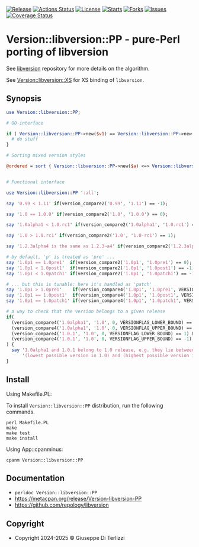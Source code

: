 [![Release](https://img.shields.io/github/release/giterlizzi/perl-Version-libversion-PP.svg)](https://github.com/giterlizzi/perl-Version-libversion-PP/releases) [![Actions Status](https://github.com/giterlizzi/perl-Version-libversion-PP/workflows/linux/badge.svg)](https://github.com/giterlizzi/perl-Version-libversion-PP/actions) [![License](https://img.shields.io/github/license/giterlizzi/perl-Version-libversion-PP.svg)](https://github.com/giterlizzi/perl-Version-libversion-PP) [![Starts](https://img.shields.io/github/stars/giterlizzi/perl-Version-libversion-PP.svg)](https://github.com/giterlizzi/perl-Version-libversion-PP) [![Forks](https://img.shields.io/github/forks/giterlizzi/perl-Version-libversion-PP.svg)](https://github.com/giterlizzi/perl-Version-libversion-PP) [![Issues](https://img.shields.io/github/issues/giterlizzi/perl-Version-libversion-PP.svg)](https://github.com/giterlizzi/perl-Version-libversion-PP/issues) [![Coverage Status](https://coveralls.io/repos/github/giterlizzi/perl-Version-libversion-PP/badge.svg)](https://coveralls.io/github/giterlizzi/perl-Version-libversion-PP)

# Version::libversion::PP - pure-Perl porting of libversion

See [libversion](https://github.com/repology/libversion) repository for
more details on the algorithm.

See [Version::libversion::XS](https://metacpan.org/release/Version-libversion-XS) for XS binding of `libversion`.

## Synopsis

```.pl
use Version::libversion::PP;

# OO-interface

if ( Version::libversion::PP->new($v1) == Version::libversion::PP->new($v2) ) {
  # do stuff
}

# Sorting mixed version styles

@ordered = sort { Version::libversion::PP->new($a) <=> Version::libversion::PP->new($b) } @list;


# Functional interface

use Version::libversion::PP ':all';

say '0.99 < 1.11' if(version_compare2('0.99', '1.11') == -1);

say '1.0 == 1.0.0' if(version_compare2('1.0', '1.0.0') == 0);

say '1.0alpha1 < 1.0.rc1' if(version_compare2('1.0alpha1', '1.0.rc1') == -1);

say '1.0 > 1.0.rc1' if(version_compare2('1.0', '1.0-rc1') == 1);

say '1.2.3alpha4 is the same as 1.2.3~a4' if(version_compare2('1.2.3alpha4', '1.2.3~a4') == 0);

# by default, 'p' is treated as 'pre' ...
say '1.0p1 == 1.0pre1'  if(version_compare2('1.0p1', '1.0pre1') == 0);
say '1.0p1 < 1.0post1'  if(version_compare2('1.0p1', '1.0post1') == -1);
say '1.0p1 < 1.0patch1' if(version_compare2('1.0p1', '1.0patch1') == -1);

# ... but this is tunable: here it's handled as 'patch'
say '1.0p1 > 1.0pre1'    if(version_compare4('1.0p1', '1.0pre1', VERSIONFLAG_P_IS_PATCH, 0) == 1);
say '1.0p1 == 1.0post1'  if(version_compare4('1.0p1', '1.0post1', VERSIONFLAG_P_IS_PATCH, 0) == 0);
say '1.0p1 == 1.0patch1' if(version_compare4('1.0p1', '1.0patch1', VERSIONFLAG_P_IS_PATCH, 0) == 0);

# a way to check that the version belongs to a given release
if(
  (version_compare4('1.0alpha1', '1.0', 0, VERSIONFLAG_LOWER_BOUND) == 1) &&
  (version_compare4('1.0alpha1', '1.0', 0, VERSIONFLAG_UPPER_BOUND) == -1) &&
  (version_compare4('1.0.1', '1.0', 0, VERSIONFLAG_LOWER_BOUND) == 1) &&
  (version_compare4('1.0.1', '1.0', 0, VERSIONFLAG_UPPER_BOUND) == -1)
) {
  say '1.0alpha1 and 1.0.1 belong to 1.0 release, e.g. they lie between' .
      '(lowest possible version in 1.0) and (highest possible version in 1.0)';
}
```

## Install

Using Makefile.PL:

To install `Version::libversion::PP` distribution, run the following commands.

    perl Makefile.PL
    make
    make test
    make install

Using App::cpanminus:

    cpanm Version::libversion::PP


## Documentation

 - `perldoc Version::libversion::PP`
 - https://metacpan.org/release/Version-libversion-PP
 - https://github.com/repology/libversion


## Copyright

 - Copyright 2024-2025 © Giuseppe Di Terlizzi
